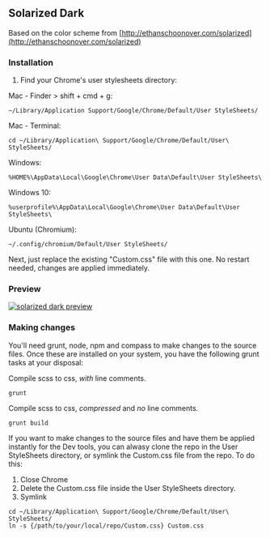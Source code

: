 ## Solarized Dark

Based on the color scheme from [http://ethanschoonover.com/solarized](http://ethanschoonover.com/solarized)

### Installation

1. Find your Chrome's user stylesheets directory:

Mac - Finder > shift + cmd + g:

```
~/Library/Application Support/Google/Chrome/Default/User StyleSheets/
```

Mac - Terminal:

```
cd ~/Library/Application\ Support/Google/Chrome/Default/User\ StyleSheets/
```

Windows:

```
%HOME%\AppData\Local\Google\Chrome\User Data\Default\User StyleSheets\
```

Windows 10:

```
%userprofile%\AppData\Local\Google\Chrome\User Data\Default\User StyleSheets\
```

Ubuntu (Chromium):

```
~/.config/chromium/Default/User StyleSheets/
```

Next, just replace the existing "Custom.css" file with this one. No restart needed, changes are applied immediately.

### Preview

[![solarized dark preview](https://raw.github.com/tricinel/chrome-dev-solarized-dark/master/chrome-dev-preview-small.png)](https://raw.github.com/tricinel/chrome-dev-solarized-dark/master/chrome-dev-preview.png)

### Making changes

You'll need grunt, node, npm and compass to make changes to the source files. Once these are installed on your system, you have the following grunt tasks at your disposal:

Compile scss to css, *with* line comments.

```shell
grunt
```

Compile scss to css, *compressed* and *no* line comments.

```shell
grunt build
```

If you want to make changes to the source files and have them be applied instantly for the Dev tools, you can alwasy clone the repo in the User StyleSheets directory, or symlink the Custom.css file from the repo. To do this:

1. Close Chrome
2. Delete the Custom.css file inside the User StyleSheets directory.
3. Symlink

```shell
cd ~/Library/Application\ Support/Google/Chrome/Default/User\ StyleSheets/
ln -s {/path/to/your/local/repo/Custom.css} Custom.css
```
